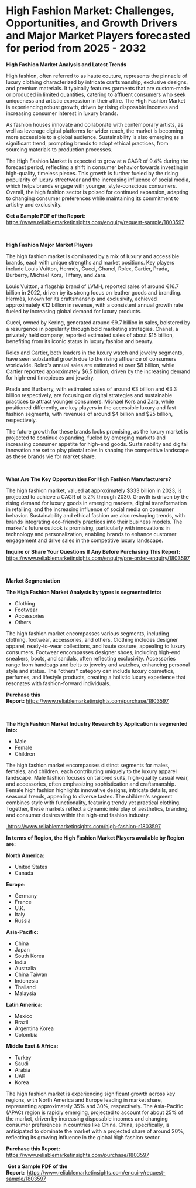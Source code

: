 <p><h1>High Fashion Market: Challenges, Opportunities, and Growth Drivers and Major Market Players forecasted for period from 2025 - 2032</h1></p><p><strong>High Fashion Market Analysis and Latest Trends</strong></p>
<p><p>High fashion, often referred to as haute couture, represents the pinnacle of luxury clothing characterized by intricate craftsmanship, exclusive designs, and premium materials. It typically features garments that are custom-made or produced in limited quantities, catering to affluent consumers who seek uniqueness and artistic expression in their attire. The High Fashion Market is experiencing robust growth, driven by rising disposable incomes and increasing consumer interest in luxury brands. </p><p>As fashion houses innovate and collaborate with contemporary artists, as well as leverage digital platforms for wider reach, the market is becoming more accessible to a global audience. Sustainability is also emerging as a significant trend, prompting brands to adopt ethical practices, from sourcing materials to production processes. </p><p>The High Fashion Market is expected to grow at a CAGR of 9.4% during the forecast period, reflecting a shift in consumer behavior towards investing in high-quality, timeless pieces. This growth is further fueled by the rising popularity of luxury streetwear and the increasing influence of social media, which helps brands engage with younger, style-conscious consumers. Overall, the high fashion sector is poised for continued expansion, adapting to changing consumer preferences while maintaining its commitment to artistry and exclusivity.</p></p>
<p><strong>Get a Sample PDF of the Report:&nbsp;</strong> <a href="https://www.reliablemarketinsights.com/enquiry/request-sample/1803597?utm_campaign=3321&utm_medium=2&utm_source=Github&utm_content=ia&utm_term=15042025&utm_id=high-fashion">https://www.reliablemarketinsights.com/enquiry/request-sample/1803597</a></p>
<p>&nbsp;</p>
<p><strong>High Fashion Major Market Players</strong></p>
<p><p>The high fashion market is dominated by a mix of luxury and accessible brands, each with unique strengths and market positions. Key players include Louis Vuitton, Hermès, Gucci, Chanel, Rolex, Cartier, Prada, Burberry, Michael Kors, Tiffany, and Zara.</p><p>Louis Vuitton, a flagship brand of LVMH, reported sales of around €16.7 billion in 2022, driven by its strong focus on leather goods and branding. Hermès, known for its craftsmanship and exclusivity, achieved approximately €12 billion in revenue, with a consistent annual growth rate fueled by increasing global demand for luxury products.</p><p>Gucci, owned by Kering, generated around €9.7 billion in sales, bolstered by a resurgence in popularity through bold marketing strategies. Chanel, a privately held company, reported estimated sales of about $15 billion, benefiting from its iconic status in luxury fashion and beauty.</p><p>Rolex and Cartier, both leaders in the luxury watch and jewelry segments, have seen substantial growth due to the rising affluence of consumers worldwide. Rolex's annual sales are estimated at over $8 billion, while Cartier reported approximately $6.5 billion, driven by the increasing demand for high-end timepieces and jewelry.</p><p>Prada and Burberry, with estimated sales of around €3 billion and €3.3 billion respectively, are focusing on digital strategies and sustainable practices to attract younger consumers. Michael Kors and Zara, while positioned differently, are key players in the accessible luxury and fast fashion segments, with revenues of around $4 billion and $25 billion, respectively.</p><p>The future growth for these brands looks promising, as the luxury market is projected to continue expanding, fueled by emerging markets and increasing consumer appetite for high-end goods. Sustainability and digital innovation are set to play pivotal roles in shaping the competitive landscape as these brands vie for market share.</p></p>
<p>&nbsp;</p>
<p><strong>What Are The Key Opportunities For High Fashion Manufacturers?</strong></p>
<p><p>The high fashion market, valued at approximately $333 billion in 2023, is projected to achieve a CAGR of 5.2% through 2030. Growth is driven by the rising demand for luxury goods in emerging markets, digital transformation in retailing, and the increasing influence of social media on consumer behavior. Sustainability and ethical fashion are also reshaping trends, with brands integrating eco-friendly practices into their business models. The market's future outlook is promising, particularly with innovations in technology and personalization, enabling brands to enhance customer engagement and drive sales in the competitive luxury landscape.</p></p>
<p><strong>Inquire or Share Your Questions If Any Before Purchasing This Report:</strong> <a href="https://www.reliablemarketinsights.com/enquiry/pre-order-enquiry/1803597?utm_campaign=3321&utm_medium=2&utm_source=Github&utm_content=ia&utm_term=15042025&utm_id=high-fashion">https://www.reliablemarketinsights.com/enquiry/pre-order-enquiry/1803597</a></p>
<p>&nbsp;</p>
<p><strong>Market Segmentation</strong></p>
<p><strong>The High Fashion Market Analysis by types is segmented into:</strong></p>
<p><ul><li>Clothing</li><li>Footwear</li><li>Accessories</li><li>Others</li></ul></p>
<p><p>The high fashion market encompasses various segments, including clothing, footwear, accessories, and others. Clothing includes designer apparel, ready-to-wear collections, and haute couture, appealing to luxury consumers. Footwear encompasses designer shoes, including high-end sneakers, boots, and sandals, often reflecting exclusivity. Accessories range from handbags and belts to jewelry and watches, enhancing personal style and status. The "others" category can include luxury cosmetics, perfumes, and lifestyle products, creating a holistic luxury experience that resonates with fashion-forward individuals.</p></p>
<p><strong>Purchase this Report:&nbsp;</strong><a href="https://www.reliablemarketinsights.com/purchase/1803597?utm_campaign=3321&utm_medium=2&utm_source=Github&utm_content=ia&utm_term=15042025&utm_id=high-fashion">https://www.reliablemarketinsights.com/purchase/1803597</a></p>
<p>&nbsp;</p>
<p><strong>The High Fashion Market Industry Research by Application is segmented into:</strong></p>
<p><ul><li>Male</li><li>Female</li><li>Children</li></ul></p>
<p><p>The high fashion market encompasses distinct segments for males, females, and children, each contributing uniquely to the luxury apparel landscape. Male fashion focuses on tailored suits, high-quality casual wear, and accessories, often emphasizing sophistication and craftsmanship. Female high fashion highlights innovative designs, intricate details, and seasonal trends, appealing to diverse tastes. The children's segment combines style with functionality, featuring trendy yet practical clothing. Together, these markets reflect a dynamic interplay of aesthetics, branding, and consumer desires within the high-end fashion industry.</p></p>
<p><a href="https://www.reliablemarketinsights.com/high-fashion-r1803597?utm_campaign=3321&utm_medium=2&utm_source=Github&utm_content=ia&utm_term=15042025&utm_id=high-fashion">&nbsp;https://www.reliablemarketinsights.com/high-fashion-r1803597</a></p>
<p><strong>In terms of Region, the High Fashion Market Players available by Region are:</strong></p>
<p>
    <p> <strong> North America: </strong>
        <ul>
            <li>United States</li>
            <li>Canada</li>
        </ul>
        </p> 
    <p> <strong> Europe: </strong>
        <ul>
            <li>Germany</li>
            <li>France</li>
            <li>U.K.</li>
            <li>Italy</li>
            <li>Russia</li>
        </ul>
        </p> 
    <p> <strong> Asia-Pacific: </strong>
        <ul>
            <li>China</li>
            <li>Japan</li>
            <li>South Korea</li>
            <li>India</li>
            <li>Australia</li>
            <li>China Taiwan</li>
            <li>Indonesia</li>
            <li>Thailand</li>
            <li>Malaysia</li>
        </ul>
        </p> 
    <p> <strong> Latin America: </strong>
        <ul>
            <li>Mexico</li>
            <li>Brazil</li>
            <li>Argentina Korea</li>
            <li>Colombia</li>
        </ul>
        </p> 
    <p> <strong> Middle East & Africa: </strong>
        <ul>
            <li>Turkey</li>
            <li>Saudi</li>
            <li>Arabia</li>
            <li>UAE</li>
            <li>Korea</li>
        </ul>
    </p>
    </p>
<p><p>The high fashion market is experiencing significant growth across key regions, with North America and Europe leading in market share, representing approximately 35% and 30%, respectively. The Asia-Pacific (APAC) region is rapidly emerging, projected to account for about 25% of the market, driven by increasing disposable incomes and changing consumer preferences in countries like China. China, specifically, is anticipated to dominate the market with a projected share of around 20%, reflecting its growing influence in the global high fashion sector.</p></p>
<p><strong>Purchase this Report: </strong><a href="https://www.reliablemarketinsights.com/purchase/1803597?utm_campaign=3321&utm_medium=2&utm_source=Github&utm_content=ia&utm_term=15042025&utm_id=high-fashion">https://www.reliablemarketinsights.com/purchase/1803597</a></p>
<p>&nbsp;<strong>Get a Sample PDF of the Report:&nbsp;&nbsp;</strong><a href="https://www.reliablemarketinsights.com/enquiry/request-sample/1803597?utm_campaign=3321&utm_medium=2&utm_source=Github&utm_content=ia&utm_term=15042025&utm_id=high-fashion">https://www.reliablemarketinsights.com/enquiry/request-sample/1803597</a></p>
<p><strong></strong></p>
<p><p></p><p></p><p></p></p>